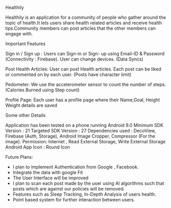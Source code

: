 Healthily

Healthily is an application for a community of people who gather around the topic of health.It lets users share health related articles and receive health tips.Community members can post articles that the other members can engage with.

Important Features

Sign in / Sign up : Users can Sign-in or Sign- up using Email-ID & Password (Connectivity : Firebase). User can change devices. (Data Syncs)

Post Health Articles: User can post Health articles. Each post can be liked or commented on by each user. (Posts have character limit)

Pedometer: We use the accelerometer sensor to count the number of steps. (Calories Burned using Step count)

Profile Page: Each user has a profile page where their Name,Goal, Height Weight details are saved

Some other Details

Application has been tested on a phone running Android 9.0
Minimum SDK Version : 21
Targeted SDK Version : 27 
Dependencies used : DecoView, Firebase (Auth, Storage), Android Image Cropper, Compressor (For the image).
Permission: Internet , Read External Storage, Write External Storage
Android App Icon : Round Icon

Future Plans:

- I plan to implement Authentication from Google , Facebook.
- Integrate the data with google Fit
- The User Interface will be improved
- I plan to scan each post made by the user using AI algorithms such that   posts which are against our policies will be removed.
- Features such as Sleep Tracking, In-Depth Analysis of users health.
- Point based system for further interaction between users.

